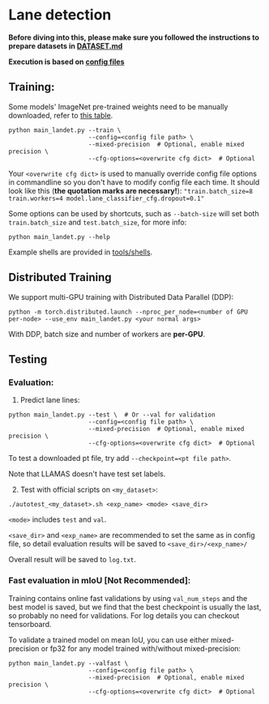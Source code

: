 # Lane detection

**Before diving into this, please make sure you followed the instructions to prepare datasets in [DATASET.md](./DATASET.md)**

**Execution is based on [config files](../configs/README.md)**

## Training:

Some models' ImageNet pre-trained weights need to be manually downloaded, refer to [this table](./IMAGENET_MODELS.md).

```
python main_landet.py --train \
                      --config=<config file path> \
                      --mixed-precision  # Optional, enable mixed precision \
                      --cfg-options=<overwrite cfg dict>  # Optional
```

Your `<overwrite cfg dict>` is used to manually override config file options in commandline so you don't have to modify config file each time. It should look like this (**the quotation marks are necessary!**): `"train.batch_size=8 train.workers=4 model.lane_classifier_cfg.dropout=0.1"`

Some options can be used by shortcuts, such as `--batch-size` will set both `train.batch_size` and `test.batch_size`, for more info:

```
python main_landet.py --help
```

Example shells are provided in [tools/shells](../tools/shells/).

## Distributed Training

We support multi-GPU training with Distributed Data Parallel (DDP):

```
python -m torch.distributed.launch --nproc_per_node=<number of GPU per-node> --use_env main_landet.py <your normal args>
```

With DDP, batch size and number of workers are **per-GPU**.

## Testing

### Evaluation:

1. Predict lane lines:

```
python main_landet.py --test \  # Or --val for validation
                      --config=<config file path> \
                      --mixed-precision  # Optional, enable mixed precision \
                      --cfg-options=<overwrite cfg dict>  # Optional
```

To test a downloaded pt file, try add `--checkpoint=<pt file path>`.

Note that LLAMAS doesn't have test set labels.

2. Test with official scripts on `<my_dataset>`:

```
./autotest_<my_dataset>.sh <exp_name> <mode> <save_dir>
```

`<mode>` includes `test` and `val`.

`<save_dir>` and `<exp_name>` are recommended to set the same as in config file, so detail evaluation results will be saved to `<save_dir>/<exp_name>/`

Overall result will be saved to `log.txt`.

### Fast evaluation in mIoU [Not Recommended]:

Training contains online fast validations by using `val_num_steps` and the best model is saved, but we find that the best checkpoint is usually the last, so probably no need for validations. For log details you can checkout tensorboard.

To validate a trained model on mean IoU, you can use either mixed-precision or fp32 for any model trained with/without mixed-precision:

```
python main_landet.py --valfast \
                      --config=<config file path> \
                      --mixed-precision  # Optional, enable mixed precision \
                      --cfg-options=<overwrite cfg dict>  # Optional
```
